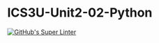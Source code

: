 # ICS3U-Unit2-02-Python

[![GitHub's Super Linter](https://github.com/Ethan-Prieur1/ICS3U-Unit2-02-Python/workflows/GitHub's%20Super%20Linter/badge.svg)](https://github.com/Ethan-Prieur1/ICS3U-Unit2-02-Python/actions)
